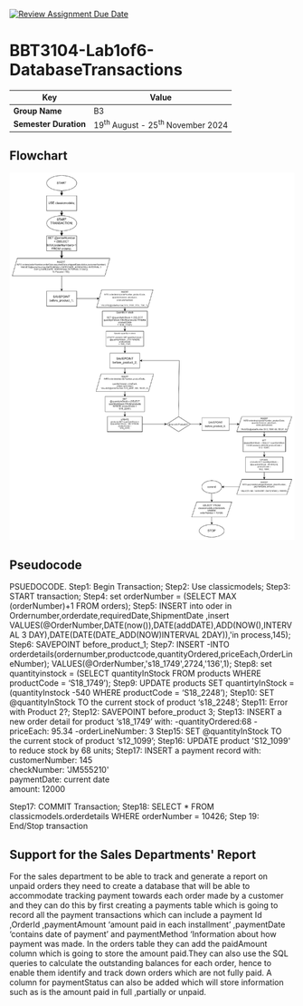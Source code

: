 [![Review Assignment Due Date](https://classroom.github.com/assets/deadline-readme-button-22041afd0340ce965d47ae6ef1cefeee28c7c493a6346c4f15d667ab976d596c.svg)](https://classroom.github.com/a/r-tQZu0l)
# BBT3104-Lab1of6-DatabaseTransactions


| **Key**                                                               | Value                                                                                                                                                                              |
|---------------|---------------------------------------------------------|
| **Group Name**                                                               | B3 |
| **Semester Duration**                                                 | 19<sup>th</sup> August - 25<sup>th</sup> November 2024                                                                                                                       |

## Flowchart

![flowchart](Flowchart.png)
## Pseudocode
PSUEDOCODE. 
Step1: 	Begin Transaction; 
Step2: Use classicmodels;
Step3: START transaction;
Step4: set orderNumber = (SELECT MAX (orderNumber)+1 FROM orders); 
Step5: INSERT
 into oder in Ordernumber,orderdate,requiredDate,ShipmentDate ,insert VALUES(@OrderNumber,DATE(now()),DATE(addDATE),ADD(NOW(),INTERVAL 3 DAY),DATE(DATE(DATE_ADD(NOW)INTERVAL 2DAY)),'in process,145);
Step6: SAVEPOINT before_product_1; 
Step7: INSERT 
-INTO orderdetails(ordernumber,productcode,quantityOrdered,priceEach,OrderLineNumber);
VALUES(@OrderNumber,'s18_1749',2724,'136',1);
Step8: set quantityinstock = (SELECT quantityInStock  FROM products WHERE productCode = ‘S18_1749’);
Step9: UPDATE products SET quantirtyInStock = (quantityInstock -540  WHERE productCode  = ‘S18_2248’);
Step10: SET @quantityInStock TO the current stock of product ‘s18_2248’; 
Step11: Error with Product 2?;
Step12: SAVEPOINT before_product 3; 
Step13: INSERT a new order detail for  product ‘s18_1749’ with: 
                -quantityOrdered:68 
              -priceEach: 95.34 
             -orderLineNumber: 3 
Step15: SET @quantityInStock TO the current stock of product ‘s12_1099’; 
Step16: UPDATE product 'S12_1099' to reduce stock by 68 units; 
Step17: INSERT a payment record with: 
  customerNumber: 145  
 checkNumber: 'JM555210'  
 paymentDate: current date  
 amount: 12000 
  
Step17: COMMIT Transaction; 
Step18: SELECT * FROM classicmodels.orderdetails WHERE orderNumber = 10426;
Step 19: End/Stop transaction

## Support for the Sales Departments' Report
For the sales department to be able to track and generate a report on unpaid orders they need to create a database that will be able to accommodate tracking payment towards each order made by a customer and they can do this by first creating a payments table which is going to record all the payment transactions which can include a payment Id ,OrderId ,paymentAmount ‘amount paid in each installment’ ,paymentDate ‘contains date of payment’ and paymentMethod ‘Information about how payment was made. In the orders table they can add the paidAmount column which is going to store the amount paid.They can also use the SQL queries to calculate the outstanding balances for each order, hence to enable them identify and track down orders which are not fully paid. A column for paymentStatus can also be added which will store information such as is the amount paid in full ,partially or unpaid.

